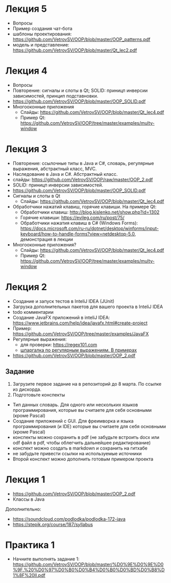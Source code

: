# Лекция 5
- Вопросы
- Пример создания чат-бота
- шаблоны проектирования: https://github.com/VetrovSV/OOP/blob/master/OOP_patterns.pdf
- модель и представление: https://github.com/VetrovSV/OOP/blob/master/Qt_lec2.pdf

# Лекция 4
- Вопросы
- Повторение: сигналы и слоты в Qt; SOLID: приницп инверсии зависимостей, принцип подставновки.
- https://github.com/VetrovSV/OOP/blob/master/OOP_SOLID.pdf
- Многооконные приложения
  - Слайды: https://github.com/VetrovSV/OOP/blob/master/Qt_lec4.pdf
  - Пример Qt: https://github.com/VetrovSV/OOP/tree/master/examples/multy-window


# Лекция 3
- Повторение: ссылочные типы в Java и C#, словарь, регулярные выражения, абстрактный класс, MVC.
- Наследование в Java и C#. Абстрактный класс.
- слайды: https://github.com/VetrovSV/OOP/raw/master/OOP_2.pdf
- SOLID: приницп инверсии зависимостей.
- https://github.com/VetrovSV/OOP/blob/master/OOP_SOLID.pdf
- Сигналы и слоты в Qt
  - Слайды: https://github.com/VetrovSV/OOP/blob/master/Qt_lec4.pdf
- Обработчики нажатий клавиш, горячие клавиши. На примере Qt:
  - Обработчики клавиш: http://blog.kislenko.net/show.php?id=1302
  - Горячие клавиши: https://evileg.com/ru/post/75/
  - Обработчики нажатия клавиш в C# (Windows Forms): https://docs.microsoft.com/ru-ru/dotnet/desktop/winforms/input-keyboard/how-to-handle-forms?view=netdesktop-5.0, демонстрация в лекции
- Многооконные приложения?
  - Слайды: https://github.com/VetrovSV/OOP/blob/master/Qt_lec4.pdf
  - Пример Qt: https://github.com/VetrovSV/OOP/tree/master/examples/multy-window

# Лекция 2
- Создание и запуск тестов в InteliJ IDEA (JUnit)
- Загрузка дополнительных пакетов для вашего проекта в InteliJ IDEA
- todo комментарии
- Создание JavaFX приложений в inteliJ IDEA: https://www.jetbrains.com/help/idea/javafx.html#create-project
- Пример: https://github.com/VetrovSV/OOP/tree/master/examples/JavaFX
- Регулярные выражения:
  - для проверки: https://regex101.com
  - [шпаргалка по регулярным выражениям. В примерах](https://medium.com/nuances-of-programming/%D1%88%D0%BF%D0%B0%D1%80%D0%B3%D0%B0%D0%BB%D0%BA%D0%B0-%D0%BF%D0%BE-%D1%80%D0%B5%D0%B3%D1%83%D0%BB%D1%8F%D1%80%D0%BD%D1%8B%D0%BC-%D0%B2%D1%8B%D1%80%D0%B0%D0%B6%D0%B5%D0%BD%D0%B8%D1%8F%D0%BC-%D0%B2-%D0%BF%D1%80%D0%B8%D0%BC%D0%B5%D1%80%D0%B0%D1%85-53820a5f3435)
- https://github.com/VetrovSV/OOP/blob/master/OOP_2.pdf

## Задание
1. Загрузите первое задание на в репозиторий до 8 марта. По ссылке из дискорда.
2. Подготовьте конспекты
  - Тип данных словарь. Для одного или нескольких языков программирования, которые вы считаете для себя основными (кроме Pascal)
  - Создание приложений с GUI. Для фреимворка и языка программирования (и IDE) которые вы считаете для себя основными (кроме Pascal)
- конспекты можно сохранить в pdf (не забудьте встроить docx или odf файл в pdf, чтобы облегчить дальнейшее редактирование)
- конспект можно создать в markdown и сохранить на гитхабе
- не забудьте привести ссылки на используемые источники
- Второй конспект можно дополнить готовым примером проекта


# Лекция 1
- https://github.com/VetrovSV/OOP/blob/master/OOP_2.pdf
- Классы в Java

Дополнительно: 
- https://soundcloud.com/podlodka/podlodka-172-java
- https://stepik.org/course/187/syllabus

# Практика 1
- Начните выполнять задание 1: https://github.com/VetrovSV/OOP/blob/master/%D0%9E%D0%9E%D0%9F.%20%D0%97%D0%B0%D0%B4%D0%B0%D0%BD%D0%B8%D1%8F%20II.pdf
